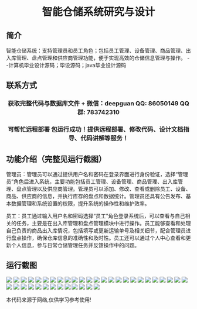 <p><h1 align="center">智能仓储系统研究与设计</h1></p>

## 简介
智能仓储系统：支持管理员和员工角色；包括员工管理、设备管理、商品管理、出入库管理、盘点管理和供应商管理功能，便于实现高效的仓储信息管理与操作。    --计算机毕业设计源码；毕设源码；java毕业设计源码


## 联系方式
<p><h3 align="center">获取完整代码与数据库文件 + 微信：deepguan QQ: 86050149 QQ群: 783742310</h3></p>
<p><h3 align="center">可帮忙远程部署 包运行成功！提供远程部署、修改代码、设计文档指导、代码讲解等服务！</h3></p>

## 功能介绍（完整见运行截图）
管理员：管理员可以通过提供用户名和密码在登录界面进行身份验证，选择“管理员”角色后进入系统，主要功能包括员工管理、设备管理、商品管理、出入库管理、盘点管理以及供应商管理。管理员可以添加、修改、查看或删除员工、设备、商品、供应商的信息，并执行库存的盘点和数据统计。管理员还具有公告发布、基本数据管理和系统设置的权限，提升系统的操作性和维护效率。

员工：员工通过输入用户名和密码选择“员工”角色登录系统后，可以查看与自己相关的任务，主要是在出入库管理和盘点管理模块中进行操作。员工能够查看和处理自己负责的商品出入库情况，包括填写或更新运输单号及相关细节，配合管理员进行盘点操作，确保仓库信息的准确性和及时性。员工还可以通过个人中心查看和更新个人信息，参与日常仓储管理任务并反馈操作中的问题。


## 运行截图
![](img/001.jpg)
![](img/002.jpg)
![](img/003.jpg)
![](img/004.jpg)
![](img/005.jpg)
![](img/006.jpg)
![](img/007.jpg)
![](img/008.jpg)
![](img/009.jpg)
![](img/010.jpg)
![](img/011.jpg)
![](img/012.jpg)
![](img/013.jpg)
![](img/014.jpg)
![](img/015.jpg)
![](img/016.jpg)
![](img/017.jpg)
![](img/018.jpg)
![](img/019.jpg)
![](img/020.jpg)
![](img/021.jpg)
![](img/022.jpg)
![](img/023.jpg)
![](img/024.jpg)
![](img/025.jpg)
![](img/026.jpg)
![](img/027.jpg)
![](img/028.jpg)
![](img/029.jpg)
![](img/030.jpg)
![](img/031.jpg)
![](img/032.jpg)
![](img/033.jpg)
![](img/034.jpg)
![](img/035.jpg)
![](img/036.jpg)
![](img/037.jpg)
![](img/038.jpg)

<p>本代码来源于网络,仅供学习参考使用!</p>
